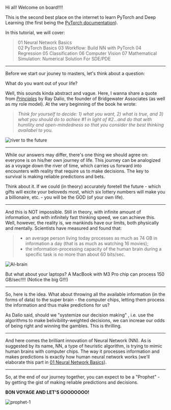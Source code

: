 Hi all! Welcome on board!!!!

This is the second best place on the internet to learn PyTorch and Deep Learning (the first being the [PyTorch documentation](https://pytorch.org/tutorials)). 

In this tutorial, we will cover:
>01 Neural Network Basics    
>02 PyTorch Basics 
>03 Workflow: Build NN with PyTorch
>04 Regression
>05 Classification 
>06 Computer Vision
>07 Mathematical Simulation: Numerical Solution For SDE/PDE

---

Before we start our jouney to masters, let's think about a question:

What do you want out of your life?

Well, this sounds kinda abstract and vague. Here, I wanna share a quote from _[Principles](https://www.principles.com/)_ by Ray Dalio, the founder of Bridgewater Associates (as well as my role model). At the very beginning of the book he wrote:

>_Think for yourself to decide: 1) what you want, 2) what is true, and 3) what you should do to achiee #1 in light of #2...and do that with humility and open-mindedness so that you consider the best thinking availabel to you._

![river to the future](https://github.com/user-attachments/assets/2f392749-d48d-44e4-bccb-aef4258f2a7c)

---

While our answers may differ, there's one thing we should agree on: everyone is on his/her own journey of life. This journey can be analogized as a voyage down the river of time, which carries us forward into encounters with reality that require us to make decisions. The key to survival is making reliable predictions and bets.


Think about it. If we could (in theory) accurately foretell the future - which gifts will excite your beloveds most, which six lottery numbers will make you a billionaire, etc. - you will be the GOD (of your own life).

---

And this is NOT impossible. Still in theory, with infinite amount of information, and with infinitely fast thinking speed, we can achieve this. Well, however, the reality is, we mankinds have our limits, both physically and mentally. Scientists have measured and found that:

>- an average person living today processes as much as 74 GB in information a day (that is as much as watching 16 movies);
>- the information-processing capacity of the human brain during a specific task is no more than about 60 bits/sec.

![AI-brain](https://github.com/user-attachments/assets/a3326a88-9aca-4d92-b6fe-bf890c605fa6)


But what about your laptops? A MacBook with M3 Pro chip can process 150 GB/sec!!!! (Notice the big G!!!)

---

So, here is the idea. What about throwing all the available information (in the forms of data) to the super brain - the computer chips, letting them process the information and thus make predictions for us? 

As Dalio said, should we "systemize our decision making" , i.e. use the algorithms to make belivibility-weighted decisions, we can increae our odds of being right and winning the gambles. This is thrilling. 

---

And here comes the brilliant innovation of Neural Network (NN). As is suggested by its name, NN, a type of heuristic algorithm, is trying to mimic human brains with computer chips. The way it processes information and makes predictions is exactly how human neural network works (we'll elaborate this part in [01 Neural Network Basics](...)). 

---

So, at the end of our journey together, you can expect to be a "Prophet" - by getting the gist of making reliable predictions and decisions. 

__BON VOYAGE AND LET'S GOOOOOOO!__

![prophet-1](https://github.com/user-attachments/assets/6f189c46-158b-4f20-b3e5-98ec89ff3fb2)

